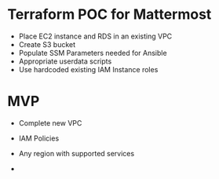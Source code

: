 # Terraform POC for Mattermost

- Place EC2 instance and RDS in an existing VPC
- Create S3 bucket
- Populate SSM Parameters needed for Ansible 
- Appropriate userdata scripts 
- Use hardcoded existing IAM Instance roles

# MVP

- Complete new VPC
- IAM Policies 
- Any region with supported services

- 

